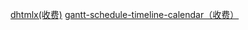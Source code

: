 [dhtmlx(收费)](https://docs.dhtmlx.com/gantt/)
[gantt-schedule-timeline-calendar（收费）](https://github.com/neuronetio/gantt-schedule-timeline-calendar)

